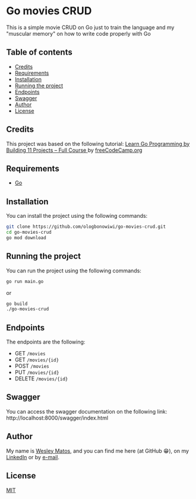 # Go movies CRUD
This is a simple movie CRUD on Go just to train the language and my "muscular memory" on how to write code properly with Go

## Table of contents
- [Credits](#credits)
- [Requirements](#requirements)
- [Installation](#installation)
- [Running the project](#running-the-project)
- [Endpoints](#endpoints)
- [Swagger](#swagger)
- [Author](#author)
- [License](#license)

## Credits
This project was based on the following tutorial: [Learn Go Programming by Building 11 Projects – Full Course
](https://youtu.be/jFfo23yIWac?t=1236) by [freeCodeCamp.org](https://www.youtube.com/channel/UC8butISFwT-Wl7EV0hUK0BQ)

## Requirements
- [Go](https://golang.org/dl/)

## Installation
You can install the project using the following commands:
  
  ```bash
  git clone https://github.com/ologbonowiwi/go-movies-crud.git
  cd go-movies-crud
  go mod download
  ```

## Running the project
You can run the project using the following commands:
  
  ```bash
  go run main.go
  ```
  or
  ```bash
  go build
  ./go-movies-crud
  ```

## Endpoints
The endpoints are the following:

  - GET `/movies`
  - GET `/movies/{id}`
  - POST `/movies`
  - PUT `/movies/{id}`
  - DELETE `/movies/{id}`

## Swagger
You can access the swagger documentation on the following link: http://localhost:8000/swagger/index.html

## Author
My name is [Wesley Matos](https://github.com/ologbonowiwi), and you can find me here (at GitHub 😁), on my [LinkedIn](https://www.linkedin.com/in/ologbonowiwi/) or by [e-mail](mailto:ologbonowiwi520@gmail.com).

## License
[MIT](https://choosealicense.com/licenses/mit/)

